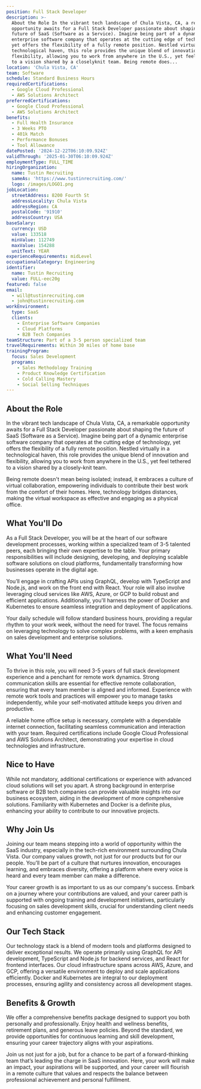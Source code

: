 ```yaml
---
position: Full Stack Developer
description: >-
  About the Role In the vibrant tech landscape of Chula Vista, CA, a remarkable
  opportunity awaits for a Full Stack Developer passionate about shaping the
  future of SaaS (Software as a Service). Imagine being part of a dynamic
  enterprise software company that operates at the cutting edge of technology,
  yet offers the flexibility of a fully remote position. Nestled virtually in a
  technological haven, this role provides the unique blend of innovation and
  flexibility, allowing you to work from anywhere in the U.S., yet feel tethered
  to a vision shared by a closelyknit team. Being remote does...
location: 'Chula Vista, CA'
team: Software
schedule: Standard Business Hours
requiredCertifications:
  - Google Cloud Professional
  - AWS Solutions Architect
preferredCertifications:
  - Google Cloud Professional
  - AWS Solutions Architect
benefits:
  - Full Health Insurance
  - 3 Weeks PTO
  - 401k Match
  - Performance Bonuses
  - Tool Allowance
datePosted: '2024-12-22T06:10:09.924Z'
validThrough: '2025-01-30T06:10:09.924Z'
employmentType: FULL_TIME
hiringOrganization:
  name: Tustin Recruiting
  sameAs: 'https://www.tustinrecruiting.com/'
  logo: /images/LOGO1.png
jobLocation:
  streetAddress: 8200 Fourth St
  addressLocality: Chula Vista
  addressRegion: CA
  postalCode: '91910'
  addressCountry: USA
baseSalary:
  currency: USD
  value: 133518
  minValue: 112749
  maxValue: 154288
  unitText: YEAR
experienceRequirements: midLevel
occupationalCategory: Engineering
identifier:
  name: Tustin Recruiting
  value: FULL-eec20g
featured: false
email:
  - will@tustinrecruiting.com
  - john@tustinrecruiting.com
workEnvironment:
  type: SaaS
  clients:
    - Enterprise Software Companies
    - Cloud Platforms
    - B2B Tech Companies
teamStructure: Part of a 3-5 person specialized team
travelRequirements: Within 30 miles of home base
trainingProgram:
  focus: Sales Development
  programs:
    - Sales Methodology Training
    - Product Knowledge Certification
    - Cold Calling Mastery
    - Social Selling Techniques
---
```




## About the Role

In the vibrant tech landscape of Chula Vista, CA, a remarkable opportunity awaits for a Full Stack Developer passionate about shaping the future of SaaS (Software as a Service). Imagine being part of a dynamic enterprise software company that operates at the cutting edge of technology, yet offers the flexibility of a fully remote position. Nestled virtually in a technological haven, this role provides the unique blend of innovation and flexibility, allowing you to work from anywhere in the U.S., yet feel tethered to a vision shared by a closely-knit team. 

Being remote doesn't mean being isolated; instead, it embraces a culture of virtual collaboration, empowering individuals to contribute their best work from the comfort of their homes. Here, technology bridges distances, making the virtual workspace as effective and engaging as a physical office.

## What You'll Do

As a Full Stack Developer, you will be at the heart of our software development processes, working within a specialized team of 3-5 talented peers, each bringing their own expertise to the table. Your primary responsibilities will include designing, developing, and deploying scalable software solutions on cloud platforms, fundamentally transforming how businesses operate in the digital age. 

You’ll engage in crafting APIs using GraphQL, develop with TypeScript and Node.js, and work on the front end with React. Your role will also involve leveraging cloud services like AWS, Azure, or GCP to build robust and efficient applications. Additionally, you'll harness the power of Docker and Kubernetes to ensure seamless integration and deployment of applications. 

Your daily schedule will follow standard business hours, providing a regular rhythm to your work week, without the need for travel. The focus remains on leveraging technology to solve complex problems, with a keen emphasis on sales development and enterprise solutions.

## What You'll Need

To thrive in this role, you will need 3-5 years of full stack development experience and a penchant for remote work dynamics. Strong communication skills are essential for effective remote collaboration, ensuring that every team member is aligned and informed. Experience with remote work tools and practices will empower you to manage tasks independently, while your self-motivated attitude keeps you driven and productive.

A reliable home office setup is necessary, complete with a dependable internet connection, facilitating seamless communication and interaction with your team. Required certifications include Google Cloud Professional and AWS Solutions Architect, demonstrating your expertise in cloud technologies and infrastructure.

## Nice to Have

While not mandatory, additional certifications or experience with advanced cloud solutions will set you apart. A strong background in enterprise software or B2B tech companies can provide valuable insights into our business ecosystem, aiding in the development of more comprehensive solutions. Familiarity with Kubernetes and Docker is a definite plus, enhancing your ability to contribute to our innovative projects.

## Why Join Us

Joining our team means stepping into a world of opportunity within the SaaS industry, especially in the tech-rich environment surrounding Chula Vista. Our company values growth, not just for our products but for our people. You’ll be part of a culture that nurtures innovation, encourages learning, and embraces diversity, offering a platform where every voice is heard and every team member can make a difference. 

Your career growth is as important to us as our company's success. Embark on a journey where your contributions are valued, and your career path is supported with ongoing training and development initiatives, particularly focusing on sales development skills, crucial for understanding client needs and enhancing customer engagement.

## Our Tech Stack

Our technology stack is a blend of modern tools and platforms designed to deliver exceptional results. We operate primarily using GraphQL for API development, TypeScript and Node.js for backend services, and React for frontend interfaces. Our cloud infrastructure spans across AWS, Azure, and GCP, offering a versatile environment to deploy and scale applications efficiently. Docker and Kubernetes are integral to our deployment processes, ensuring agility and consistency across all development stages.

## Benefits & Growth

We offer a comprehensive benefits package designed to support you both personally and professionally. Enjoy health and wellness benefits, retirement plans, and generous leave policies. Beyond the standard, we provide opportunities for continuous learning and skill development, ensuring your career trajectory aligns with your aspirations.

Join us not just for a job, but for a chance to be part of a forward-thinking team that’s leading the charge in SaaS innovation. Here, your work will make an impact, your aspirations will be supported, and your career will flourish in a remote culture that values and respects the balance between professional achievement and personal fulfillment.
